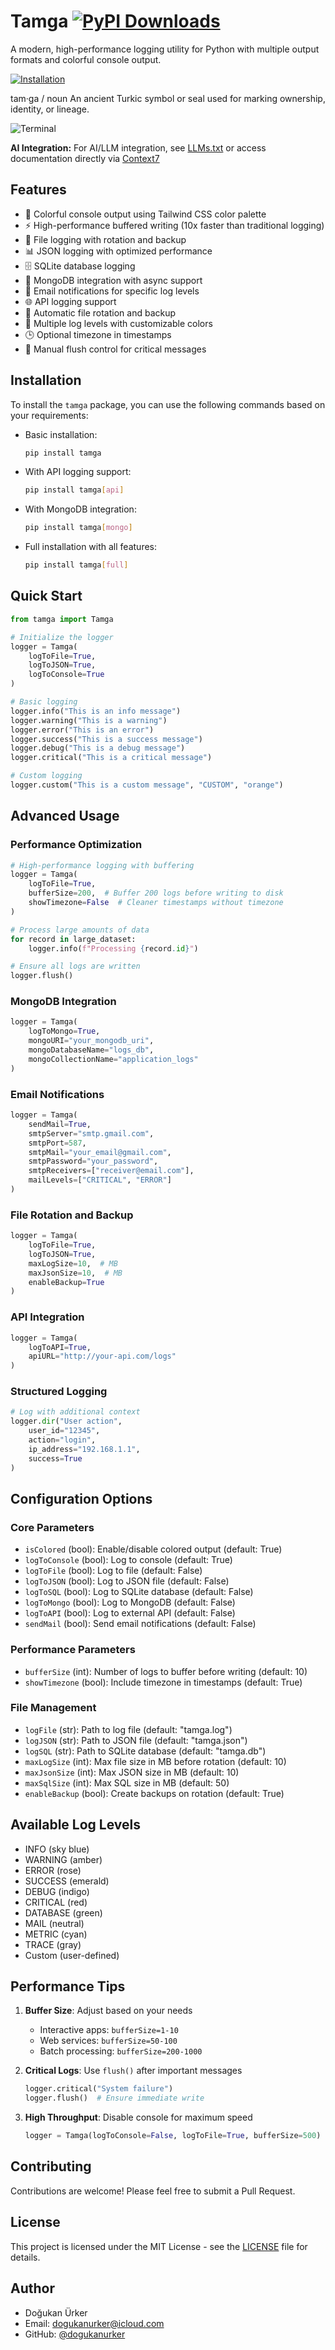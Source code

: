 # Tamga [![PyPI Downloads](https://static.pepy.tech/badge/tamga)](https://pepy.tech/projects/tamga)

A modern, high-performance logging utility for Python with multiple output formats and colorful console output.

[![Installation](https://belg-api.vercel.app/badge/installation/pip3%20install%20tamga/neutral/dark)](https://pypi.org/project/tamga/)

tam·ga / noun
An ancient Turkic symbol or seal used for marking ownership, identity, or lineage.

<img alt="Terminal" src="https://github.com/DogukanUrker/Tamga/blob/main/Images/terminal.png?raw=true" />

**AI Integration:** For AI/LLM integration, see [LLMs.txt](https://raw.githubusercontent.com/DogukanUrker/Tamga/refs/heads/main/llms.txt) or access documentation directly via [Context7](https://context7.com/dogukanurker/tamga)

## Features

- 🎨 Colorful console output using Tailwind CSS color palette
- ⚡ High-performance buffered writing (10x faster than traditional logging)
- 📁 File logging with rotation and backup
- 📊 JSON logging with optimized performance
- 🗄️ SQLite database logging
- 🚀 MongoDB integration with async support
- 📧 Email notifications for specific log levels
- 🌐 API logging support
- 🔄 Automatic file rotation and backup
- 🎯 Multiple log levels with customizable colors
- 🕒 Optional timezone in timestamps
- 💾 Manual flush control for critical messages

## Installation

To install the `tamga` package, you can use the following commands based on your requirements:

- Basic installation:

  ```bash
  pip install tamga
  ```

- With API logging support:

  ```bash
  pip install tamga[api]
  ```

- With MongoDB integration:

  ```bash
  pip install tamga[mongo]
  ```

- Full installation with all features:
  ```bash
  pip install tamga[full]
  ```

## Quick Start

```python
from tamga import Tamga

# Initialize the logger
logger = Tamga(
    logToFile=True,
    logToJSON=True,
    logToConsole=True
)

# Basic logging
logger.info("This is an info message")
logger.warning("This is a warning")
logger.error("This is an error")
logger.success("This is a success message")
logger.debug("This is a debug message")
logger.critical("This is a critical message")

# Custom logging
logger.custom("This is a custom message", "CUSTOM", "orange")
```

## Advanced Usage

### Performance Optimization

```python
# High-performance logging with buffering
logger = Tamga(
    logToFile=True,
    bufferSize=200,  # Buffer 200 logs before writing to disk
    showTimezone=False  # Cleaner timestamps without timezone
)

# Process large amounts of data
for record in large_dataset:
    logger.info(f"Processing {record.id}")

# Ensure all logs are written
logger.flush()
```

### MongoDB Integration

```python
logger = Tamga(
    logToMongo=True,
    mongoURI="your_mongodb_uri",
    mongoDatabaseName="logs_db",
    mongoCollectionName="application_logs"
)
```

### Email Notifications

```python
logger = Tamga(
    sendMail=True,
    smtpServer="smtp.gmail.com",
    smtpPort=587,
    smtpMail="your_email@gmail.com",
    smtpPassword="your_password",
    smtpReceivers=["receiver@email.com"],
    mailLevels=["CRITICAL", "ERROR"]
)
```

### File Rotation and Backup

```python
logger = Tamga(
    logToFile=True,
    logToJSON=True,
    maxLogSize=10,  # MB
    maxJsonSize=10,  # MB
    enableBackup=True
)
```

### API Integration

```python
logger = Tamga(
    logToAPI=True,
    apiURL="http://your-api.com/logs"
)
```

### Structured Logging

```python
# Log with additional context
logger.dir("User action",
    user_id="12345",
    action="login",
    ip_address="192.168.1.1",
    success=True
)
```

## Configuration Options

### Core Parameters
- `isColored` (bool): Enable/disable colored output (default: True)
- `logToConsole` (bool): Log to console (default: True)
- `logToFile` (bool): Log to file (default: False)
- `logToJSON` (bool): Log to JSON file (default: False)
- `logToSQL` (bool): Log to SQLite database (default: False)
- `logToMongo` (bool): Log to MongoDB (default: False)
- `logToAPI` (bool): Log to external API (default: False)
- `sendMail` (bool): Send email notifications (default: False)

### Performance Parameters
- `bufferSize` (int): Number of logs to buffer before writing (default: 10)
- `showTimezone` (bool): Include timezone in timestamps (default: True)

### File Management
- `logFile` (str): Path to log file (default: "tamga.log")
- `logJSON` (str): Path to JSON file (default: "tamga.json")
- `logSQL` (str): Path to SQLite database (default: "tamga.db")
- `maxLogSize` (int): Max file size in MB before rotation (default: 10)
- `maxJsonSize` (int): Max JSON size in MB (default: 10)
- `maxSqlSize` (int): Max SQL size in MB (default: 50)
- `enableBackup` (bool): Create backups on rotation (default: True)

## Available Log Levels

- INFO (sky blue)
- WARNING (amber)
- ERROR (rose)
- SUCCESS (emerald)
- DEBUG (indigo)
- CRITICAL (red)
- DATABASE (green)
- MAIL (neutral)
- METRIC (cyan)
- TRACE (gray)
- Custom (user-defined)

## Performance Tips

1. **Buffer Size**: Adjust based on your needs
   - Interactive apps: `bufferSize=1-10`
   - Web services: `bufferSize=50-100`
   - Batch processing: `bufferSize=200-1000`

2. **Critical Logs**: Use `flush()` after important messages
   ```python
   logger.critical("System failure")
   logger.flush()  # Ensure immediate write
   ```

3. **High Throughput**: Disable console for maximum speed
   ```python
   logger = Tamga(logToConsole=False, logToFile=True, bufferSize=500)
   ```

## Contributing

Contributions are welcome! Please feel free to submit a Pull Request.

## License

This project is licensed under the MIT License - see the [LICENSE](LICENSE) file for details.

## Author

- Doğukan Ürker
- Email: dogukanurker@icloud.com
- GitHub: [@dogukanurker](https://github.com/dogukanurker)
